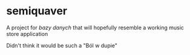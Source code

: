 # semiquaver
A project for *bazy danych* that will hopefully resemble a working music store application

Didn't think it would be such a "Ból w dupie"

